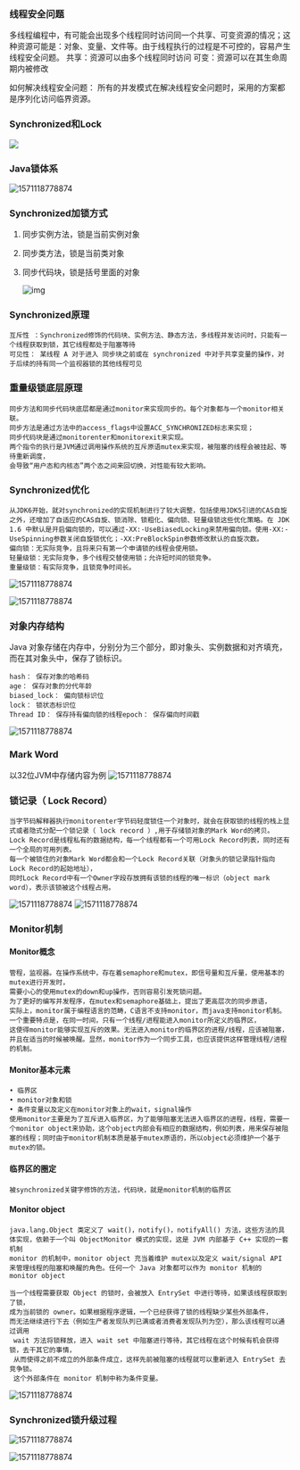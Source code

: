 ### 线程安全问题
多线程编程中，有可能会出现多个线程同时访问同一个共享、可变资源的情况；这种资源可能是：对象、变量、文件等。由于线程执行的过程是不可控的，容易产生线程安全问题。
共享：资源可以由多个线程同时访问
可变：资源可以在其生命周期内被修改

如何解决线程安全问题：
所有的并发模式在解决线程安全问题时，采用的方案都是序列化访问临界资源。

###  Synchronized和Lock

  ![](并发编程基础.assets/sy-and-lock.png)

### Java锁体系
  
  ![1571118778874](并发编程基础.assets/java锁体系.jpg)

### Synchronized加锁方式

1. 同步实例方法，锁是当前实例对象
2. 同步类方法，锁是当前类对象
3. 同步代码块，锁是括号里面的对象

   ![img](并发编程基础.assets/Synchronized加锁方式.png)

### Synchronized原理
    互斥性 ：Synchronized修饰的代码块、实例方法、静态方法，多线程并发访问时，只能有一个线程获取到锁，其它线程都处于阻塞等待
    可见性： 某线程 A 对于进入 同步块之前或在 synchronized 中对于共享变量的操作，对于后续的持有同一个监视器锁的其他线程可见

### 重量级锁底层原理
    同步方法和同步代码块底层都是通过monitor来实现同步的。每个对象都与一个monitor相关联。
    同步方法是通过方法中的access_flags中设置ACC_SYNCHRONIZED标志来实现；
    同步代码块是通过monitorenter和monitorexit来实现。
    两个指令的执行是JVM通过调用操作系统的互斥原语mutex来实现，被阻塞的线程会被挂起、等待重新调度，
    会导致“用户态和内核态”两个态之间来回切换，对性能有较大影响。

### Synchronized优化
    从JDK6开始，就对synchronized的实现机制进行了较大调整，包括使用JDK5引进的CAS自旋之外，还增加了自适应的CAS自旋、锁消除、锁粗化、偏向锁、轻量级锁这些优化策略。在 JDK 1.6 中默认是开启偏向锁的，可以通过-XX:-UseBiasedLocking来禁用偏向锁。使用-XX:-UseSpinning参数关闭自旋锁优化；-XX:PreBlockSpin参数修改默认的自旋次数。
    偏向锁：无实际竞争，且将来只有第一个申请锁的线程会使用锁。
    轻量级锁：无实际竞争，多个线程交替使用锁；允许短时间的锁竞争。
    重量级锁：有实际竞争，且锁竞争时间长。
  ![1571118778874](并发编程基础.assets/内置锁优化.png)
  
  ![1571118778874](并发编程基础.assets/内置锁优化2.png)


### 对象内存结构
Java 对象存储在内存中，分别分为三个部分，即对象头、实例数据和对齐填充，而在其对象头中，保存了锁标识。 
    
    hash： 保存对象的哈希码
    age： 保存对象的分代年龄
    biased_lock： 偏向锁标识位
    lock： 锁状态标识位
    Thread ID： 保存持有偏向锁的线程epoch： 保存偏向时间戳
  
  ![1571118778874](并发编程基础.assets/对象内存结构.png)

### Mark Word
以32位JVM中存储内容为例
  ![1571118778874](并发编程基础.assets/markWork.png)

### 锁记录（ Lock Record）
    当字节码解释器执行monitorenter字节码轻度锁住一个对象时，就会在获取锁的线程的栈上显式或者隐式分配一个锁记录（ lock record ）,用于存储锁对象的Mark Word的拷贝。
    Lock Record是线程私有的数据结构，每一个线程都有一个可用Lock Record列表，同时还有一个全局的可用列表。
    每一个被锁住的对象Mark Word都会和一个Lock Record关联（对象头的锁记录指针指向Lock Record的起始地址），
    同时Lock Record中有一个Owner字段存放拥有该锁的线程的唯一标识（object mark word），表示该锁被这个线程占用。
  ![1571118778874](并发编程基础.assets/锁记录.png)   ![1571118778874](并发编程基础.assets/锁记录2.png)

### Monitor机制
#### Monitor概念
    管程，监视器。在操作系统中，存在着semaphore和mutex，即信号量和互斥量，使用基本的mutex进行开发时，
    需要小心的使用mutex的down和up操作，否则容易引发死锁问题。
    为了更好的编写并发程序，在mutex和semaphore基础上，提出了更高层次的同步原语，
    实际上，monitor属于编程语言的范畴，C语言不支持monitor，而java支持monitor机制。
    一个重要特点是，在同一时间，只有一个线程/进程能进入monitor所定义的临界区，
    这使得monitor能够实现互斥的效果。无法进入monitor的临界区的进程/线程，应该被阻塞，
    并且在适当的时候被唤醒。显然，monitor作为一个同步工具，也应该提供这样管理线程/进程的机制。

#### Monitor基本元素
    • 临界区
    • monitor对象和锁
    • 条件变量以及定义在monitor对象上的wait，signal操作
    使用monitor主要是为了互斥进入临界区，为了能够阻塞无法进入临界区的进程，线程，需要一个monitor object来协助，这个object内部会有相应的数据结构，例如列表，用来保存被阻塞的线程；同时由于monitor机制本质是基于mutex原语的，所以object必须维护一个基于mutex的锁。

#### 临界区的圈定
    被synchronized关键字修饰的方法，代码块，就是monitor机制的临界区

#### Monitor object
    java.lang.Object 类定义了 wait()，notify()，notifyAll() 方法，这些方法的具体实现，依赖于一个叫 ObjectMonitor 模式的实现，这是 JVM 内部基于 C++ 实现的一套机制
    monitor 的机制中，monitor object 充当着维护 mutex以及定义 wait/signal API 来管理线程的阻塞和唤醒的角色。任何一个 Java 对象都可以作为 monitor 机制的 monitor object
    
    当一个线程需要获取 Object 的锁时，会被放入 EntrySet 中进行等待，如果该线程获取到了锁，
    成为当前锁的 owner。如果根据程序逻辑，一个已经获得了锁的线程缺少某些外部条件，
    而无法继续进行下去（例如生产者发现队列已满或者消费者发现队列为空），那么该线程可以通过调用
     wait 方法将锁释放，进入 wait set 中阻塞进行等待，其它线程在这个时候有机会获得锁，去干其它的事情，
     从而使得之前不成立的外部条件成立，这样先前被阻塞的线程就可以重新进入 EntrySet 去竞争锁。
     这个外部条件在 monitor 机制中称为条件变量。
   ![1571118778874](并发编程基础.assets/MonitorObject.png)

### Synchronized锁升级过程
   ![1571118778874](并发编程基础.assets/锁升级.png)
   
   ![1571118778874](并发编程基础.assets/锁升级2.jpg)